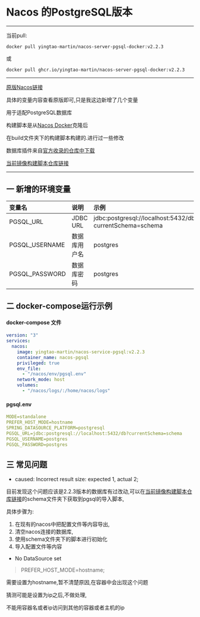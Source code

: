 # Nacos 的PostgreSQL版本

---

当前pull:

```shell
docker pull yingtao-martin/nacos-server-pgsql-docker:v2.2.3
```

或

```shell
docker pull ghcr.io/yingtao-martin/nacos-server-pgsql-docker:v2.2.3
```


---
[原版Nacos链接](https://hub.docker.com/r/nacos/nacos-server)

具体的变量内容查看原版即可,只是我这边新增了几个变量 

用于适配PostgreSQL数据库

构建脚本是从[Nacos Docker](https://github.com/nacos-group/nacos-docker)克隆后

在build文件夹下的构建脚本构建的.进行过一些修改

数据库插件来自[官方收录的仓库中下载](https://github.com/nacos-group/nacos-plugin)

[当前镜像构建脚本仓库链接](https://github.com/yingtao-martin/nacos-server-pgsql-docker)

---

## 一 新增的环境变量

| 变量名            | 说明       | 示例                                                       |
|:---------------|:---------|:---------------------------------------------------------|
| PGSQL_URL      | JDBC URL | jdbc:postgresql://localhost:5432/db?currentSchema=schema |
| PGSQL_USERNAME | 数据库用户名   | postgres                                                 |
| PGSQL_PASSWORD | 数据库密码    | postgres                                                 |

## 二 docker-compose运行示例

#### docker-compose 文件

```yaml
version: "3"
services:
  nacos:
    image: yingtao-martin/nacos-service-pgsql:v2.2.3
    container_name: nacos-pgsql
    privileged: true
    env_file:
      - "/nacos/env/pgsql.env"
    network_mode: host
    volumes:
      - "/nacos/logs/:/home/nacos/logs"
```

#### pgsql.env

```yaml
MODE=standalone
PREFER_HOST_MODE=hostname
SPRING_DATASOURCE_PLATFORM=postgresql
PGSQL_URL=jdbc:postgresql://localhost:5432/db?currentSchema=schema
PGSQL_USERNAME=postgres
PGSQL_PASSWORD=postgres
```



## 三 常见问题

- caused: Incorrect result size: expected 1, actual 2;

目前发现这个问题应该是2.2.3版本的数据库有过改动,可以在[当前镜像构建脚本仓库链接](https://github.com/yingtao-martin/nacos-server-pgsql-docker)的schema文件夹下获取到pgsql的导入脚本,

具体步骤为: 

1. 在现有的nacos中把配置文件等内容导出,
2. 清空nacos连接的数据库,
3. 使用schema文件夹下的脚本进行初始化
4. 导入配置文件等内容

- No DataSource set

> PREFER_HOST_MODE=hostname;

需要设置为hostname,暂不清楚原因,在容器中会出现这个问题

猜测可能是设置为ip之后,不做处理,

不能用容器名或者ip访问到其他的容器或者主机的ip
